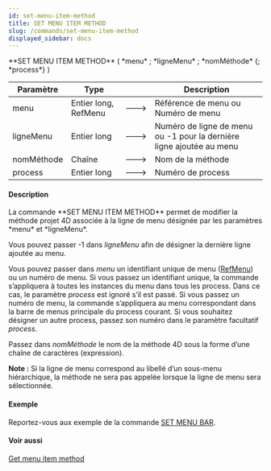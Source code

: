 ```yaml
---
id: set-menu-item-method
title: SET MENU ITEM METHOD
slug: /commands/set-menu-item-method
displayed_sidebar: docs
---
```


<!--REF #_command_.SET MENU ITEM METHOD.Syntax-->**SET MENU ITEM METHOD** ( *menu* ; *ligneMenu* ; *nomMéthode* {; *process*} )<!-- END REF-->
<!--REF #_command_.SET MENU ITEM METHOD.Params-->
| Paramètre | Type |  | Description |
| --- | --- | --- | --- |
| menu | Entier long, RefMenu | &#x1F852; | Référence de menu ou Numéro de menu |
| ligneMenu | Entier long | &#x1F852; | Numéro de ligne de menu ou -1 pour la dernière ligne ajoutée au menu |
| nomMéthode | Chaîne | &#x1F852; | Nom de la méthode |
| process | Entier long | &#x1F852; | Numéro de process |

<!-- END REF-->

#### Description 

<!--REF #_command_.SET MENU ITEM METHOD.Summary-->La commande **SET MENU ITEM METHOD** permet de modifier la méthode projet 4D associée à la ligne de menu désignée par les paramètres *menu* et *ligneMenu*.<!-- END REF-->  
Vous pouvez passer -1 dans *ligneMenu* afin de désigner la dernière ligne ajoutée au menu.

Vous pouvez passer dans *menu* un identifiant unique de menu ([RefMenu](# "Référence unique de menu (16 caractères alphanumériques)")) ou un numéro de menu. Si vous passez un identifiant unique, la commande s’appliquera à toutes les instances du menu dans tous les process. Dans ce cas, le paramètre *process* est ignoré s’il est passé. Si vous passez un numéro de menu, la commande s’appliquera au menu correspondant dans la barre de menus principale du process courant. Si vous souhaitez désigner un autre process, passez son numéro dans le paramètre facultatif *process*.

Passez dans *nomMéthode* le nom de la méthode 4D sous la forme d’une chaîne de caractères (expression).

**Note :** Si la ligne de menu correspond au libellé d’un sous-menu hiérarchique, la méthode ne sera pas appelée lorsque la ligne de menu sera sélectionnée.

#### Exemple 

Reportez-vous aux exemple de la commande [SET MENU BAR](set-menu-bar.md). 

#### Voir aussi 

[Get menu item method](get-menu-item-method.md)  